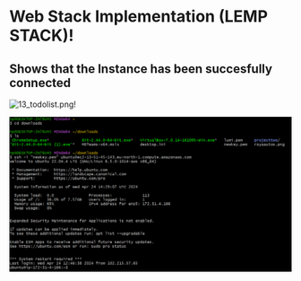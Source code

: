 # Web Stack Implementation (LEMP STACK)!

## Shows that the Instance has been succesfully connected

![13_todolist.png!](../img/18_todolist.png)

![1_load!](./img/1_load.png)
